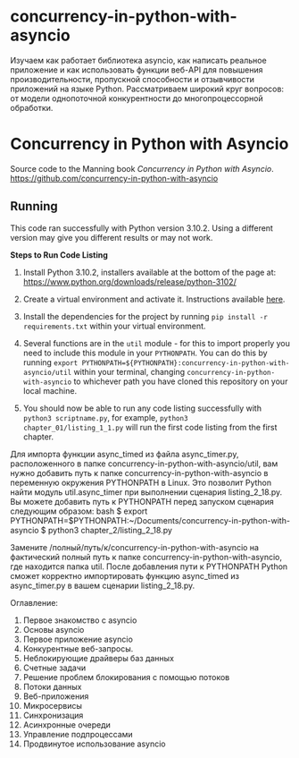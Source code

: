 # concurrency-in-python-with-asyncio
Изучаем как работает библиотека asyncio, как написать реальное приложение и как использовать функции веб-API 
для повышения производительности, пропускной способности и отзывчивости приложений на языке Python. 
Рассматриваем широкий круг вопросов: от модели однопоточной конкурентности до многопроцессорной обработки.

# Concurrency in Python with Asyncio

Source code to the Manning book *Concurrency in Python with Asyncio*.
https://github.com/concurrency-in-python-with-asyncio

## Running
This code ran successfully with Python version 3.10.2. Using a different version may give you different results or may not work.

**Steps to Run Code Listing**

1. Install Python 3.10.2, installers available at the bottom of the page at: https://www.python.org/downloads/release/python-3102/

2. Create a virtual environment and activate it. Instructions available [here](https://packaging.python.org/guides/installing-using-pip-and-virtual-environments/#creating-a-virtual-environment).

3. Install the dependencies for the project by running `pip install -r requirements.txt` within your virtual environment.

3. Several functions are in the `util` module - for this to import properly you need to include this module in your `PYTHONPATH`. You can do this by running `export PYTHONPATH=${PYTHONPATH}:concurrency-in-python-with-asyncio/util` within your terminal, changing `concurrency-in-python-with-asyncio` to whichever path you have cloned this repository on your local machine.

5. You should now be able to run any code listing successfully with `python3 scriptname.py`, for example, `python3 chapter_01/listing_1_1.py` will run the first code listing from the first chapter.


Для импорта функции async_timed из файла async_timer.py, расположенного в папке concurrency-in-python-with-asyncio/util, вам нужно добавить путь к папке concurrency-in-python-with-asyncio в переменную окружения PYTHONPATH в Linux. Это позволит Python найти модуль util.async_timer при выполнении сценария listing_2_18.py.
Вы можете добавить путь к PYTHONPATH перед запуском сценария следующим образом:
bash
	$ export PYTHONPATH=$PYTHONPATH:~/Documents/concurrency-in-python-with-asyncio
	$ python3 chapter_2/listing_2_18.py

Замените /полный/путь/к/concurrency-in-python-with-asyncio на фактический полный путь к папке concurrency-in-python-with-asyncio, где находится папка util.
После добавления пути к PYTHONPATH Python сможет корректно импортировать функцию async_timed из async_timer.py в вашем сценарии listing_2_18.py.

Оглавление:
1. Первое знакомство с asyncio
2. Основы asyncio
3. Первое приложение asyncio
4. Конкурентные веб-запросы.
5. Неблокирующие драйверы баз данных
6. Счетные задачи
7. Решение проблем блокирования с помощью потоков
8. Потоки данных
9. Веб-приложения
10. Микросервисы
11. Синхронизация
12. Асинхронные очереди
13. Управление подпроцессами
14. Продвинутое использование asyncio